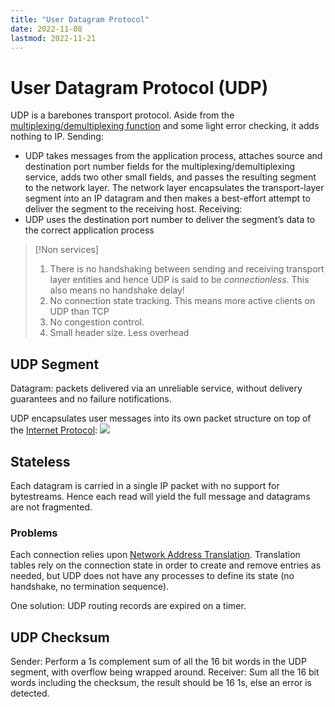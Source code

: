 ```yaml
---
title: "User Datagram Protocol"
date: 2022-11-08
lastmod: 2022-11-21
---
```

# User Datagram Protocol (UDP)
UDP is a barebones transport protocol. Aside from the [multiplexing/demultiplexing function](Notes/Transport%20Layer.md#Multiplexing%20and%20Demultiplexing) and some light error checking, it adds nothing to IP.
Sending:
- UDP takes messages from the application process, attaches source and destination port number fields for the multiplexing/demultiplexing service, adds two other small fields, and passes the resulting segment to the network layer. The network layer encapsulates the transport-layer segment into an IP datagram and then makes a best-effort attempt to deliver the segment to the receiving host. 
Receiving:
- UDP uses the destination port number to deliver the segment’s data to the correct application process
> [!Non services]
> 1. There is no handshaking between sending and receiving transport layer entities and hence UDP is said to be *connectionless*. This also means no handshake delay!
> 2. No connection state tracking. This means more active clients on UDP than TCP
> 3. No congestion control.
> 4. Small header size. Less overhead
## UDP Segment
Datagram: packets delivered via an unreliable service, without delivery guarantees and no failure notifications.

UDP encapsulates user messages into its own packet structure on top of the [Internet Protocol](Notes/Internet%20Protocol.md):
![](https://i.imgur.com/DeoXhWu.png)
## Stateless
Each datagram is carried in a single IP packet with no support for bytestreams. Hence each read will yield the full message and datagrams are not fragmented.
### Problems 
Each connection relies upon [Network Address Translation](Notes/Network%20Address%20Translation.md). Translation tables rely on the connection state in order to create and remove entries as needed, but UDP does not have any processes to define its state (no handshake, no termination sequence).

One solution: UDP routing records are expired on a timer.
## UDP Checksum
Sender: Perform a 1s complement sum of all the 16 bit words in the UDP segment, with overflow being wrapped around.
Receiver: Sum all the 16 bit words including the checksum, the result should be 16 1s, else an error is detected.